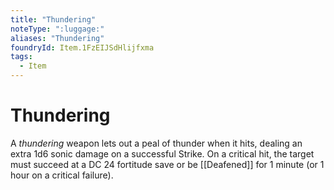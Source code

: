 ```yaml
---
title: "Thundering"
noteType: ":luggage:"
aliases: "Thundering"
foundryId: Item.1FzEIJSdHlijfxma
tags:
  - Item
---
```


# Thundering

A _thundering_ weapon lets out a peal of thunder when it hits, dealing an extra 1d6 sonic damage on a successful Strike. On a critical hit, the target must succeed at a DC 24 fortitude save or be [[Deafened]] for 1 minute (or 1 hour on a critical failure).
